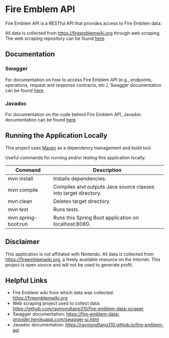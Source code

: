 # Fire Emblem API
Fire Emblem API is a RESTful API that provides access to Fire Emblem data.

All data is collected from https://fireemblemwiki.org through web scraping.
The web scraping repository can be found [here](https://github.com/raymondtang310/fire-emblem-data-scraper).

## Documentation
### Swagger
For documentation on how to access Fire Emblem API (e.g., endpoints, operations, request and response contracts, etc.), Swagger documentation can be found [here](https://fire-emblem-data-provider.herokuapp.com/swagger-ui.html).

### Javadoc
For documentation on the code behind Fire Emblem API, Javadoc documentation can be found [here](https://raymondtang310.github.io/fire-emblem-api/).

## Running the Application Locally
This project uses [Maven](https://maven.apache.org/) as a dependency management and build tool.

Useful commands for running and/or testing this application locally:

| Command             | Description                                                     |
| ------------------- | --------------------------------------------------------------- |
| mvn install         | Installs dependencies.                                          |
| mvn compile         | Compiles and outputs Java source classes into target directory. |
| mvn clean           | Deletes target directory.                                       |
| mvn test            | Runs tests.                                                     |
| mvn spring-boot:run | Runs this Spring Boot application on localhost:8080.            |

## Disclaimer
This application is not affiliated with Nintendo.
All data is collected from https://fireemblemwiki.org, a freely available resource on the Internet.
This project is open source and will not be used to generate profit.

## Helpful Links
- Fire Emblem wiki from which data was collected: https://fireemblemwiki.org
- Web scraping project used to collect data: https://github.com/raymondtang310/fire-emblem-data-scraper
- Swagger documentation: https://fire-emblem-data-provider.herokuapp.com/swagger-ui.html
- Javadoc documentation: https://raymondtang310.github.io/fire-emblem-api
